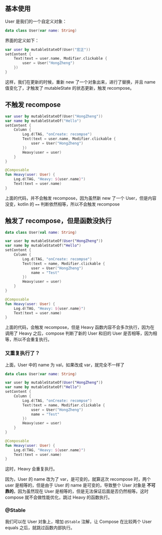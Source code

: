 ## 基本使用

User 是我们的一个自定义对象：
```kotlin
data class User(var name: String)
```

界面的定义如下：

```kotlin
var user by mutableStateOf(User("宏正"))  
setContent {  
    Text(text = user.name, Modifier.clickable {  
        user = User("HongZheng")  
    })  
}
```

这样，我们在更新的时候，重新 new 了一个对象出来，进行了替换，并且 name 值变化了，才触发了 mutableState 的状态更新，触发 recompose。

## 不触发 recompose

```kotlin
var user by mutableStateOf(User("HongZheng"))  
var name by mutableStateOf("Hello")  
setContent {  
    Column {  
        Log.d(TAG, "onCreate: recompse")  
        Text(text = user.name, Modifier.clickable {  
            user = User("HongZheng")  
        })  
        Heavy(user = user)  
    }  
}

@Composable  
fun Heavy(user: User) {  
    Log.d(TAG, "Heavy: ${user.name}")  
    Text(text = user.name)  
}
```

上面的代码，并不会触发 recompose，因为虽然新 new 了一个 User，但是内容没变，kotlin 的 `==` 判断依然相等，所以不会触发 recompose

## 触发了 recompose，但是函数没执行

```kotlin
data class User(val name: String)

var user by mutableStateOf(User("HongZheng"))  
var name by mutableStateOf("Hello")  
setContent {  
    Column {  
        Log.d(TAG, "onCreate: recompse")  
        Text(text = name, Modifier.clickable {  
            user = User("HongZheng")  
            name = "Test"  
        })  
        Heavy(user = user)  
    }  
}

@Composable  
fun Heavy(user: User) {  
    Log.d(TAG, "Heavy: ${user.name}")  
    Text(text = user.name)  
}
```

上面的代码，会触发 recompose，但是 Heavy 函数内容不会多次执行，因为在调用了 Heavy 之后，compose 判断了新的 User 和旧的 User 是否相等，因为相等，所以不会重复执行。

### 又重复执行了？

上面，User 中的 name 为 val，如果改成 var，就完全不一样了

```kotlin
data class User(var name: String)

var user by mutableStateOf(User("HongZheng"))  
var name by mutableStateOf("Hello")  
setContent {  
    Column {  
        Log.d(TAG, "onCreate: recompse")  
        Text(text = name, Modifier.clickable {  
            user = User("HongZheng")  
            name = "Test"  
        })  
        Heavy(user = user)  
    }  
}

@Composable  
fun Heavy(user: User) {  
    Log.d(TAG, "Heavy: ${user.name}")  
    Text(text = user.name)  
}
```

这时，Heavy 会重复执行。

因为，User 的 name 改为了 var，是可变的，就算这次 recompose 时，两个 user 是相等的，但是由于 User 的 name 是可变的，导致整个 User 对象是 **不可靠的**，因为虽然现在 User 是相等的，但是无法保证后面是否仍然相等。这时 compose 就不会做性能优化，跳过 Heavy 的函数执行。

### @Stable

我们可以在 User 对象上，增加 `@Stable` 注解，让 Compose 在比较两个 User equals 之后，就跳过函数内部执行。